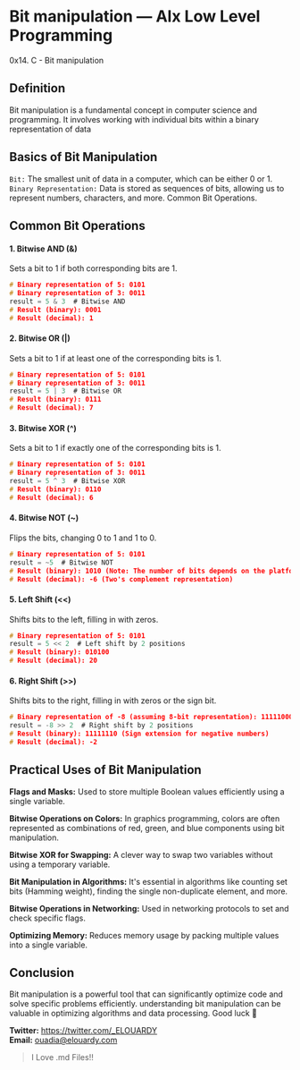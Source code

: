 # Bit manipulation — Alx Low Level Programming
0x14. C - Bit manipulation

## Definition

Bit manipulation is a fundamental concept in computer science and programming. It involves working with individual bits within a binary representation of data

## Basics of Bit Manipulation
`Bit:` The smallest unit of data in a computer, which can be either 0 or 1. \
`Binary Representation:` Data is stored as sequences of bits, allowing us to represent numbers, characters, and more.
Common Bit Operations.

## Common Bit Operations
#### 1. Bitwise AND (&)
Sets a bit to 1 if both corresponding bits are 1.
```c
# Binary representation of 5: 0101
# Binary representation of 3: 0011
result = 5 & 3  # Bitwise AND
# Result (binary): 0001
# Result (decimal): 1
```
#### 2. Bitwise OR (|)
Sets a bit to 1 if at least one of the corresponding bits is 1.
```c
# Binary representation of 5: 0101
# Binary representation of 3: 0011
result = 5 | 3  # Bitwise OR
# Result (binary): 0111
# Result (decimal): 7
```
#### 3. Bitwise XOR (^)
Sets a bit to 1 if exactly one of the corresponding bits is 1.
```c
# Binary representation of 5: 0101
# Binary representation of 3: 0011
result = 5 ^ 3  # Bitwise XOR
# Result (binary): 0110
# Result (decimal): 6
```
#### 4. Bitwise NOT (~)
Flips the bits, changing 0 to 1 and 1 to 0.
```c
# Binary representation of 5: 0101
result = ~5  # Bitwise NOT
# Result (binary): 1010 (Note: The number of bits depends on the platform)
# Result (decimal): -6 (Two's complement representation)
```
#### 5. Left Shift (<<)
Shifts bits to the left, filling in with zeros.
```c
# Binary representation of 5: 0101
result = 5 << 2  # Left shift by 2 positions
# Result (binary): 010100
# Result (decimal): 20
```
#### 6. Right Shift (>>)
Shifts bits to the right, filling in with zeros or the sign bit.
```c
# Binary representation of -8 (assuming 8-bit representation): 11111000
result = -8 >> 2  # Right shift by 2 positions
# Result (binary): 11111110 (Sign extension for negative numbers)
# Result (decimal): -2
```

## Practical Uses of Bit Manipulation
**Flags and Masks:** Used to store multiple Boolean values efficiently using a single variable.

**Bitwise Operations on Colors:** In graphics programming, colors are often represented as combinations of red, green, and blue components using bit manipulation.

**Bitwise XOR for Swapping:** A clever way to swap two variables without using a temporary variable.

**Bit Manipulation in Algorithms:** It's essential in algorithms like counting set bits (Hamming weight), finding the single non-duplicate element, and more.

**Bitwise Operations in Networking:** Used in networking protocols to set and check specific flags.

**Optimizing Memory:** Reduces memory usage by packing multiple values into a single variable.

## Conclusion
Bit manipulation is a powerful tool that can significantly optimize code and solve specific problems efficiently. understanding bit manipulation can be valuable in optimizing algorithms and data processing. Good luck 👋

**Twitter:** https://twitter.com/_ELOUARDY \
**Email:** ouadia@elouardy.com

> I Love .md Files!!
